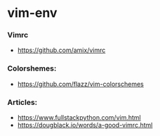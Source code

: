 # vim-env

### Vimrc
- https://github.com/amix/vimrc

### Colorshemes:
- https://github.com/flazz/vim-colorschemes

### Articles:
- https://www.fullstackpython.com/vim.html
- https://dougblack.io/words/a-good-vimrc.html
